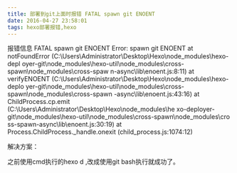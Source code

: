 ```yaml
---
title: 部署到git上面时报错 FATAL spawn git ENOENT
date: 2016-04-27 23:58:01
tags: hexo部署报错,hexo
---
```

报错信息
		FATAL spawn git ENOENT
		Error: spawn git ENOENT
		    at notFoundError (C:\Users\Administrator\Desktop\Hexo\node_modules\hexo-depl
		oyer-git\node_modules\hexo-util\node_modules\cross-spawn\node_modules\cross-spaw
		n-async\lib\enoent.js:8:11)
		    at verifyENOENT (C:\Users\Administrator\Desktop\Hexo\node_modules\hexo-deplo
		yer-git\node_modules\hexo-util\node_modules\cross-spawn\node_modules\cross-spawn
		-async\lib\enoent.js:43:16)
		    at ChildProcess.cp.emit (C:\Users\Administrator\Desktop\Hexo\node_modules\he
		xo-deployer-git\node_modules\hexo-util\node_modules\cross-spawn\node_modules\cro
		ss-spawn-async\lib\enoent.js:30:19)
		    at Process.ChildProcess._handle.onexit (child_process.js:1074:12)

解决方案：

之前使用cmd执行的hexo d ,改成使用git bash执行就成功了。